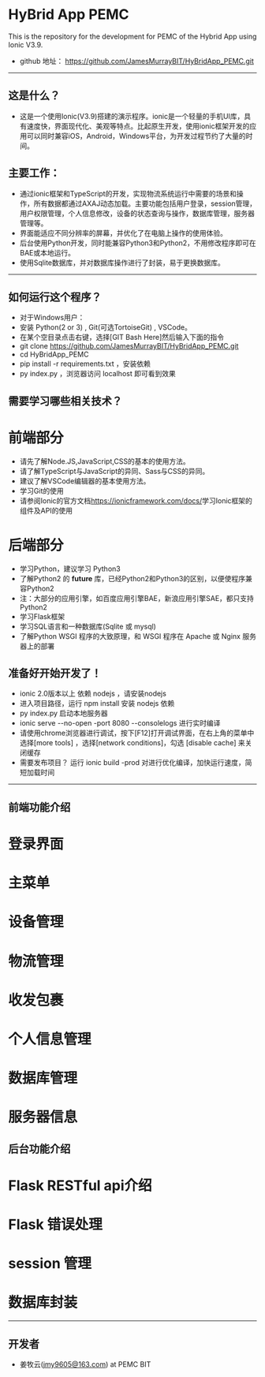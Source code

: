 # HyBrid App PEMC
This is the repository for the development for PEMC of the Hybrid App using Ionic V3.9.
* github 地址： <https://github.com/JamesMurrayBIT/HyBridApp_PEMC.git>  

---------  
## 这是什么？
* 这是一个使用Ionic(V3.9)搭建的演示程序。ionic是一个轻量的手机UI库，具有速度快，界面现代化、美观等特点。比起原生开发，使用ionic框架开发的应用可以同时兼容iOS，Android，Windows平台，为开发过程节约了大量的时间。
## 主要工作：
* 通过ionic框架和TypeScript的开发，实现物流系统运行中需要的场景和操作，所有数据都通过AXAJ动态加载。主要功能包括用户登录，session管理，用户权限管理，个人信息修改，设备的状态查询与操作，数据库管理，服务器管理等。
* 界面能适应不同分辨率的屏幕，并优化了在电脑上操作的使用体验。
* 后台使用Python开发，同时能兼容Python3和Python2，不用修改程序即可在BAE或本地运行。
* 使用Sqlite数据库，并对数据库操作进行了封装，易于更换数据库。

---------  
## 如何运行这个程序？
* 对于Windows用户：
* 安装 Python(2 or 3) , Git(可选TortoiseGit) , VSCode。
* 在某个空目录点击右键，选择[GIT Bash Here]然后输入下面的指令
* git clone https://github.com/JamesMurrayBIT/HyBridApp_PEMC.git
* cd HyBridApp_PEMC
* pip install -r requirements.txt ，安装依赖
* py index.py ，浏览器访问 localhost 即可看到效果

## 需要学习哪些相关技术？

# 前端部分
* 请先了解Node.JS,JavaScript,CSS的基本的使用方法。
* 请了解TypeScript与JavaScript的异同、Sass与CSS的异同。
* 建议了解VSCode编辑器的基本使用方法。
* 学习Git的使用
* 请参阅Ionic的官方文档<https://ionicframework.com/docs/>学习Ionic框架的组件及API的使用
# 后端部分
* 学习Python，建议学习 Python3
* 了解Python2 的 __future__ 库，已经Python2和Python3的区别，以便使程序兼容Python2
* 注：大部分的应用引擎，如百度应用引擎BAE，新浪应用引擎SAE，都只支持Python2
* 学习Flask框架
* 学习SQL语言和一种数据库(Sqlite 或 mysql)
* 了解Python WSGI 程序的大致原理，和 WSGI 程序在 Apache 或 Nginx 服务器上的部署

## 准备好开始开发了！
* ionic 2.0版本以上 依赖 nodejs ，请安装nodejs
* 进入项目路径，运行 npm install 安装 nodejs 依赖
* py index.py 启动本地服务器
* ionic serve --no-open -port 8080 --consolelogs 进行实时编译
* 请使用chrome浏览器进行调试，按下[F12]打开调试界面，在右上角的菜单中选择[more tools] ，选择[network conditions]，勾选 [disable cache] 来关闭缓存
* 需要发布项目？ 运行 ionic build -prod 对进行优化编译，加快运行速度，简短加载时间

---------  
## 前端功能介绍
# 登录界面
# 主菜单
# 设备管理
# 物流管理
# 收发包裹
# 个人信息管理
# 数据库管理
# 服务器信息

## 后台功能介绍
# Flask RESTful api介绍
# Flask 错误处理
# session 管理
# 数据库封装

---------  
## 开发者
* 姜牧云(jmy9605@163.com) at PEMC BIT

